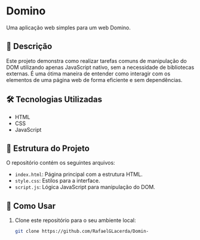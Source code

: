 # Domino

Uma aplicação web simples para um web Domino.

## 🚀 Descrição

Este projeto demonstra como realizar tarefas comuns de manipulação do DOM utilizando apenas JavaScript nativo, sem a necessidade de bibliotecas externas. É uma ótima maneira de entender como interagir com os elementos de uma página web de forma eficiente e sem dependências.

## 🛠️ Tecnologias Utilizadas

- HTML
- CSS
- JavaScript

## 📁 Estrutura do Projeto

O repositório contém os seguintes arquivos:

- `index.html`: Página principal com a estrutura HTML.
- `style.css`: Estilos para a interface.
- `script.js`: Lógica JavaScript para manipulação do DOM.

## 📌 Como Usar

1. Clone este repositório para o seu ambiente local:

   ```bash
   git clone https://github.com/RafaelGLacerda/Domin-
